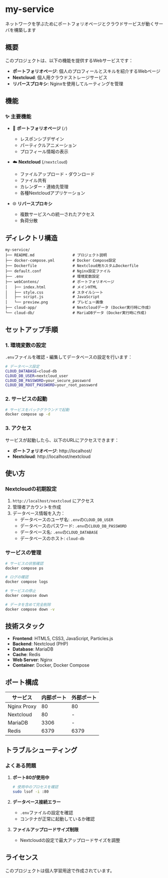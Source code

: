 # my-service

ネットワークを学ぶためにポートフォリオページとクラウドサービスが動くサーバを構築します

## 概要

このプロジェクトは、以下の機能を提供するWebサービスです：

- **ポートフォリオページ**: 個人のプロフィールとスキルを紹介するWebページ
- **Nextcloud**: 個人用クラウドストレージサービス
- **リバースプロキシ**: Nginxを使用してルーティングを管理

## 機能

### ✨ 主要機能

- 📄 **ポートフォリオページ** (`/`)
  - レスポンシブデザイン
  - パーティクルアニメーション
  - プロフィール情報の表示

- ☁️ **Nextcloud** (`/nextcloud`)
  - ファイルアップロード・ダウンロード
  - ファイル共有
  - カレンダー・連絡先管理
  - 各種Nextcloudアプリケーション

- 🌐 **リバースプロキシ**
  - 複数サービスへの統一されたアクセス
  - 負荷分散

## ディレクトリ構造

```
my-service/
├── README.md                 # プロジェクト説明
├── docker-compose.yml        # Docker Compose設定
├── Dockerfile                # Nextcloud用カスタムDockerfile
├── default.conf              # Nginx設定ファイル
├── .env                      # 環境変数設定
├── webContens/               # ポートフォリオページ
│   ├── index.html            # メインHTML
│   ├── style.css             # スタイルシート
│   ├── script.js             # JavaScript
│   └── preview.png           # プレビュー画像
├── cloud-app/                # Nextcloudデータ (Docker実行時に作成)
└── cloud-db/                 # MariaDBデータ (Docker実行時に作成)
```

## セットアップ手順

### 1. 環境変数の設定

`.env`ファイルを確認・編集してデータベースの設定を行います：

```bash
# データベース設定
CLOUD_DATABASE=cloud-db
CLOUD_DB_USER=nextcloud_user
CLOUD_DB_PASSWORD=your_secure_password
CLOUD_DB_ROOT_PASSWORD=your_root_password
```

### 2. サービスの起動

```bash
# サービスをバックグラウンドで起動
docker compose up -d
```

### 3. アクセス

サービスが起動したら、以下のURLにアクセスできます：

- **ポートフォリオページ**: http://localhost/
- **Nextcloud**: http://localhost/nextcloud

## 使い方

### Nextcloudの初期設定

1. `http://localhost/nextcloud` にアクセス
2. 管理者アカウントを作成
3. データベース情報を入力：
   - データベースのユーザ名: `.env`の`CLOUD_DB_USER`
   - データベースのパスワード: `.env`の`CLOUD_DB_PASSWORD`
   - データベース名: `.env`の`CLOUD_DATABASE`
   - データベースのホスト: `cloud-db`

### サービスの管理

```bash
# サービスの状態確認
docker compose ps

# ログの確認
docker compose logs

# サービスの停止
docker compose down

# データを含めて完全削除
docker compose down -v
```

## 技術スタック

- **Frontend**: HTML5, CSS3, JavaScript, Particles.js
- **Backend**: Nextcloud (PHP)
- **Database**: MariaDB
- **Cache**: Redis
- **Web Server**: Nginx
- **Container**: Docker, Docker Compose

## ポート構成

| サービス | 内部ポート | 外部ポート |
|----------|------------|------------|
| Nginx Proxy | 80 | 80 |
| Nextcloud | 80 | - |
| MariaDB | 3306 | - |
| Redis | 6379 | 6379 |

## トラブルシューティング

### よくある問題

1. **ポート80が使用中**
   ```bash
   # 使用中のプロセスを確認
   sudo lsof -i :80
   ```

2. **データベース接続エラー**
   - `.env`ファイルの設定を確認
   - コンテナが正常に起動しているか確認

3. **ファイルアップロードサイズ制限**
   - Nextcloudの設定で最大アップロードサイズを調整

## ライセンス

このプロジェクトは個人学習用途で作成されています。
